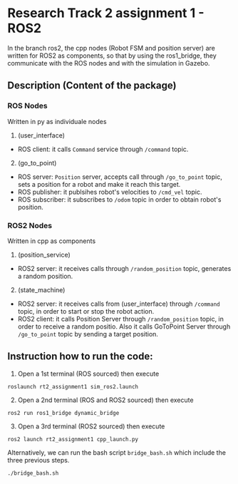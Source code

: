 # Research Track 2 assignment 1 - ROS2

In the branch ros2, the cpp nodes (Robot FSM and position server) are written for ROS2 as components, so that by using the ros1_bridge, they communicate with the ROS nodes and with the simulation in Gazebo. 

## Description (Content of the package)
### ROS Nodes
Written in py as individuale nodes
1. (user_interface)
* ROS client: it calls `Command` service through `/command` topic.
2. (go_to_point)
* ROS server: `Position` server, accepts call through `/go_to_point` topic, sets a position for a robot and make it reach this target.
* ROS publisher: it publsihes robot's velocities to `/cmd_vel` topic.
* ROS subscriber: it subscribes to `/odom` topic in order to obtain robot's position.
### ROS2 Nodes
Written in cpp as components
1. (position_service)
* ROS2 server: it receives calls through `/random_position` topic, generates a random position.
2. (state_machine)
* ROS2 server: it receives calls from (user_interface) through `/command` topic, in order to start or stop the robot action.
* ROS2 client: it calls Position Server through `/random_position` topic, in order to receive a random positio. Also it calls GoToPoint Server through `/go_to_point` topic by sending a target position.

## Instruction how to run the code:

1. Open a 1st terminal (ROS sourced) then execute
```
roslaunch rt2_assignment1 sim_ros2.launch
```
2. Open a 2nd terminal (ROS and ROS2 sourced) then execute
```
ros2 run ros1_bridge dynamic_bridge
```
3. Open a 3rd terminal (ROS2 sourced) then execute
```
ros2 launch rt2_assignment1 cpp_launch.py
```
Alternatively, we can run the bash script `bridge_bash.sh` which include the three previous steps.
```
./bridge_bash.sh
```

